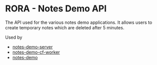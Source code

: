 # RORA - Notes Demo API

The API used for the various notes demo applications. It allows users to create temporary notes which are deleted
after 5 minutes. 

Used by
* [notes-demo-server](https://github.com/rora-rs/notes-demo-server)
* [notes-demo-cf-worker](https://github.com/rora-rs/notes-demo-cf-worker/)
* [notes-demo](https://github.com/rora-rs/notes-demo)
